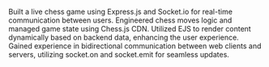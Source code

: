 Built a live chess game using Express.js and Socket.io for real-time communication between users.
Engineered chess moves logic and managed game state using Chess.js CDN.
Utilized EJS to render content dynamically based on backend data, enhancing the user experience.
Gained experience in bidirectional communication between web clients and servers, utilizing socket.on and socket.emit for seamless updates.
